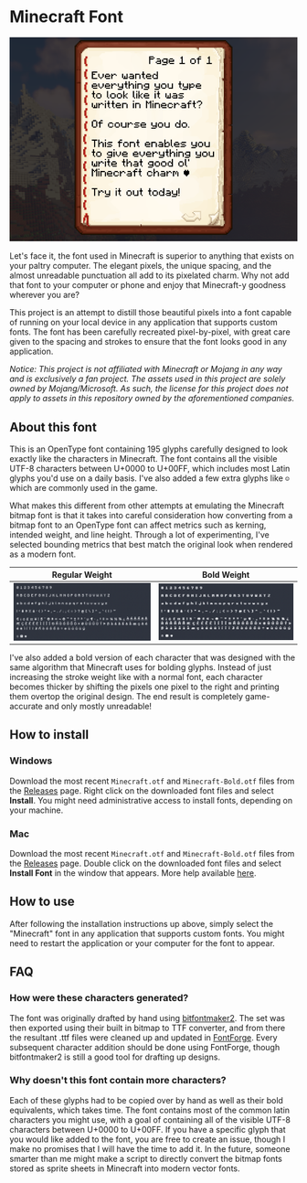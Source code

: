 # Minecraft Font

![](images/in-game-screenshot.png)

Let's face it, the font used in Minecraft is superior to anything that exists on your paltry computer. The elegant pixels, the unique spacing, and the almost unreadable punctuation all add to its pixelated charm. Why not add that font to your computer or phone and enjoy that Minecraft-y goodness wherever you are?

This project is an attempt to distill those beautiful pixels into a font capable of running on your local device in any application that supports custom fonts. The font has been carefully recreated pixel-by-pixel, with great care given to the spacing and strokes to ensure that the font looks good in any application.

*Notice: This project is not affiliated with Minecraft or Mojang in any way and is exclusively a fan project. The assets used in this project are solely owned by Mojang/Microsoft. As such, the license for this project does not apply to assets in this repository owned by the aforementioned companies.*

## About this font

This is an OpenType font containing 195 glyphs carefully designed to look exactly like the characters in Minecraft. The font contains all the visible UTF-8 characters between U+0000 to U+00FF, which includes most Latin glyphs you'd use on a daily basis. I've also added a few extra glyphs like `☺` which are commonly used in the game.

What makes this different from other attempts at emulating the Minecraft bitmap font is that it takes into careful consideration how converting from a bitmap font to an OpenType font can affect metrics such as kerning, intended weight, and line height. Through a lot of experimenting, I've selected bounding metrics that best match the original look when rendered as a modern font.

Regular Weight             |  **Bold Weight**
:-------------------------:|:-------------------------:
| ![](images/glyphset.png) | ![](images/glyphset-bold.png) |

I've also added a bold version of each character that was designed with the same algorithm that Minecraft uses for bolding glyphs. Instead of just increasing the stroke weight like with a normal font, each character becomes thicker by shifting the pixels one pixel to the right and printing them overtop the original design. The end result is completely game-accurate and only mostly unreadable!

## How to install

### Windows

Download the most recent `Minecraft.otf` and `Minecraft-Bold.otf` files from the [Releases](https://github.com/IdreesInc/Minecraft-Font/releases) page. Right click on the downloaded font files and select **Install**. You might need administrative access to install fonts, depending on your machine.

### Mac

Download the most recent `Minecraft.otf` and `Minecraft-Bold.otf` files from the [Releases](https://github.com/IdreesInc/Minecraft-Font/releases) page. Double click on the downloaded font files and select **Install Font** in the window that appears. More help available [here](https://support.apple.com/en-us/HT201749).

## How to use

After following the installation instructions up above, simply select the "Minecraft" font in any application that supports custom fonts. You might need to restart the application or your computer for the font to appear.

## FAQ

### How were these characters generated?

The font was originally drafted by hand using [bitfontmaker2](https://www.pentacom.jp/pentacom/bitfontmaker2/). The set was then exported using their built in bitmap to TTF converter, and from there the resultant .ttf files were cleaned up and updated in [FontForge](https://fontforge.org/en-US/). Every subsequent character addition should be done using FontForge, though bitfontmaker2 is still a good tool for drafting up designs.

### Why doesn't this font contain more characters?

Each of these glyphs had to be copied over by hand as well as their bold equivalents, which takes time. The font contains most of the common latin characters you might use, with a goal of containing all of the visible UTF-8 characters between U+0000 to U+00FF. If you have a specific glyph that you would like added to the font, you are free to create an issue, though I make no promises that I will have the time to add it. In the future, someone smarter than me might make a script to directly convert the bitmap fonts stored as sprite sheets in Minecraft into modern vector fonts.

<!-- ### Is there a monospaced version?

Absolutely, check out [Minecraft Mono](https://github.com/IdreesInc/Minecraft-Mono) for a monospaced version with updated glyphs for better readability. -->
